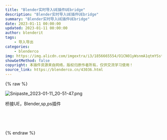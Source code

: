 ```yaml
---
title: "Blender实时导入UE插件UEbridge"
description: "Blender实时导入UE插件UEbridge"
summary: "Blender实时导入UE插件UEbridge"
date: 2023-01-11 00:00:00
updated: 2023-01-11 00:00:00
author: blenderit
tags: 
    - 导入导出
categories:
    - blenderco
img: https://img.alicdn.com/imgextra/i3/1856665554/O1CN01yWsnmA1qtmYSstY52_!!1856665554.png
showGetMethod: false
copyright: 本插件资源来自网络，版权归原作者所有，仅供交流学习使用！
source_link: https://blenderco.cn/43036.html
---
```


{% raw %}
<p><img src="https://img.alicdn.com/imgextra/i3/1856665554/O1CN01yWsnmA1qtmYSstY52_!!1856665554.png" alt="Snipaste_2023-01-11_20-51-47.png"></p><p>桥接UE，Blender,sp,ps插件</p><p> </p><p> </p>
<div style="display: none">blenderco</div>
{% endraw %}